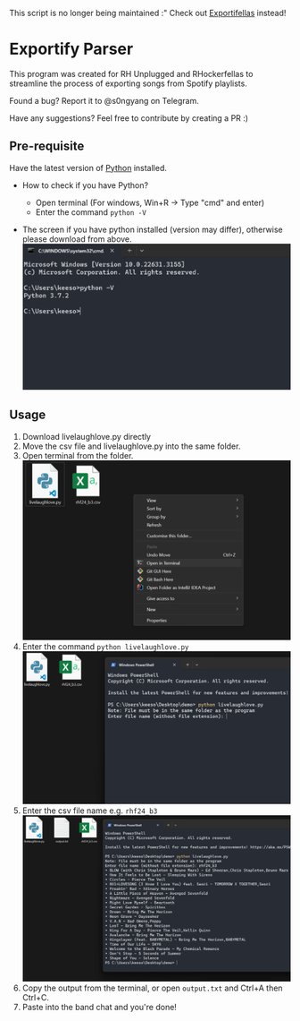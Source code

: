 This script is no longer being maintained :" Check out [Exportifellas](https:/s0ngyang.github.io/exportifellas) instead!

# Exportify Parser

This program was created for RH Unplugged and RHockerfellas to streamline the process of exporting songs from Spotify playlists.

Found a bug? Report it to @s0ngyang on Telegram.

Have any suggestions? Feel free to contribute by creating a PR :)

## Pre-requisite

Have the latest version of [Python] installed.

[python]: https://www.python.org/downloads/

* How to check if you have Python?
   * Open terminal (For windows, Win+R -> Type "cmd" and enter)
   * Enter the command `python -V`

* The screen if you have python installed (version may differ), otherwise please download from above.
![python version](screenshots/pythonVersion.png)

## Usage

1. Download livelaughlove.py directly
2. Move the csv file and livelaughlove.py into the same folder.
3. Open terminal from the folder.
   ![open terminal](screenshots/openTerminal.png)
4. Enter the command `python livelaughlove.py`
   ![enter command](screenshots/enterCommand.png)
5. Enter the csv file name e.g. `rhf24_b3`
   ![result](screenshots/result.png)
6. Copy the output from the terminal, or open `output.txt` and Ctrl+A then Ctrl+C.
7. Paste into the band chat and you're done!

